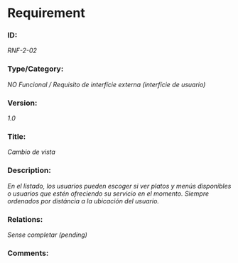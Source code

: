 # Requirement 
### ID: 
_RNF-2-02_

### Type/Category: 
_NO Funcional / Requisito de interfície externa (interfície de usuario)_

### Version: 
_1.0_ 

### Title: 
_Cambio de vista_ 

### Description: 
_En el listado, los usuarios pueden escoger si ver platos y menús disponibles o usuarios que estén ofreciendo su servicio en el momento. Siempre ordenados por distáncia a la ubicación del usuario._

### Relations: 
_Sense completar (pending)_ 

### Comments: 
